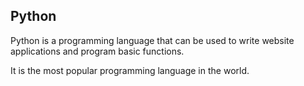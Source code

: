 ## Python

Python is a programming language that can be used to write website applications and program basic functions.

It is the most popular programming language in the world.